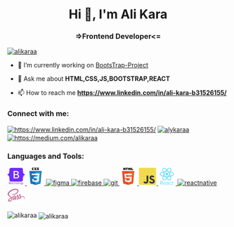 <h1 align="center">Hi 👋, I'm Ali Kara</h1>
<h3 align="center">=>Frontend Developer<=</h3>


<p align="left"> <a href="https://github.com/ryo-ma/github-profile-trophy"><img src="https://github-profile-trophy.vercel.app/?username=alikaraa" alt="alikaraa" /></a> </p>

- 🔭 I’m currently working on [BootsTrap-Project](https://github.com/alikaraa/BootsTrap-Project)

- 💬 Ask me about **HTML,CSS,JS,BOOTSTRAP,REACT**

- 📫 How to reach me **https://www.linkedin.com/in/ali-kara-b31526155/**

<h3 align="left">Connect with me:</h3>
<p align="left">
<a href="https://linkedin.com/in/https://www.linkedin.com/in/ali-kara-b31526155/" target="blank"><img align="center" src="https://cdn.jsdelivr.net/npm/simple-icons@3.0.1/icons/linkedin.svg" alt="https://www.linkedin.com/in/ali-kara-b31526155/" height="30" width="40" /></a>
<a href="https://instagram.com/alykaraa" target="blank"><img align="center" src="https://cdn.jsdelivr.net/npm/simple-icons@3.0.1/icons/instagram.svg" alt="alykaraa" height="30" width="40" /></a>
<a href="https://medium.com/https://medium.com/alikaraa" target="blank"><img align="center" src="https://cdn.jsdelivr.net/npm/simple-icons@3.0.1/icons/medium.svg" alt="https://medium.com/alikaraa" height="30" width="40" /></a>
</p>

<h3 align="left">Languages and Tools:</h3>
<p align="left"> <a href="https://getbootstrap.com" target="_blank"> <img src="https://raw.githubusercontent.com/devicons/devicon/master/icons/bootstrap/bootstrap-plain-wordmark.svg" alt="bootstrap" width="40" height="40"/> </a> <a href="https://www.w3schools.com/css/" target="_blank"> <img src="https://raw.githubusercontent.com/devicons/devicon/master/icons/css3/css3-original-wordmark.svg" alt="css3" width="40" height="40"/> </a> <a href="https://www.figma.com/" target="_blank"> <img src="https://www.vectorlogo.zone/logos/figma/figma-icon.svg" alt="figma" width="40" height="40"/> </a> <a href="https://firebase.google.com/" target="_blank"> <img src="https://www.vectorlogo.zone/logos/firebase/firebase-icon.svg" alt="firebase" width="40" height="40"/> </a> <a href="https://git-scm.com/" target="_blank"> <img src="https://www.vectorlogo.zone/logos/git-scm/git-scm-icon.svg" alt="git" width="40" height="40"/> </a> <a href="https://www.w3.org/html/" target="_blank"> <img src="https://raw.githubusercontent.com/devicons/devicon/master/icons/html5/html5-original-wordmark.svg" alt="html5" width="40" height="40"/> </a> <a href="https://developer.mozilla.org/en-US/docs/Web/JavaScript" target="_blank"> <img src="https://raw.githubusercontent.com/devicons/devicon/master/icons/javascript/javascript-original.svg" alt="javascript" width="40" height="40"/> </a> <a href="https://reactjs.org/" target="_blank"> <img src="https://raw.githubusercontent.com/devicons/devicon/master/icons/react/react-original-wordmark.svg" alt="react" width="40" height="40"/> </a> <a href="https://reactnative.dev/" target="_blank"> <img src="https://reactnative.dev/img/header_logo.svg" alt="reactnative" width="40" height="40"/> </a> <a href="https://sass-lang.com" target="_blank"> <img src="https://raw.githubusercontent.com/devicons/devicon/master/icons/sass/sass-original.svg" alt="sass" width="40" height="40"/> </a> </p>

<p><img align="left" src="https://github-readme-stats.vercel.app/api/top-langs?username=alikaraa&show_icons=true&locale=en&layout=compact" alt="alikaraa" /></p>

<p>&nbsp;<img align="center" src="https://github-readme-stats.vercel.app/api?username=alikaraa&show_icons=true&locale=en" alt="alikaraa" /></p>
